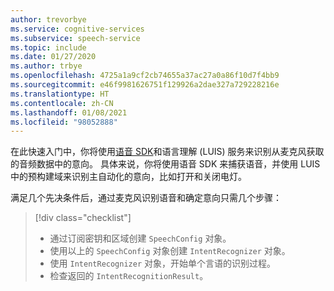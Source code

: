 ```yaml
---
author: trevorbye
ms.service: cognitive-services
ms.subservice: speech-service
ms.topic: include
ms.date: 01/27/2020
ms.author: trbye
ms.openlocfilehash: 4725a1a9cf2cb74655a37ac27a0a86f10d7f4bb9
ms.sourcegitcommit: e46f9981626751f129926a2dae327a729228216e
ms.translationtype: HT
ms.contentlocale: zh-CN
ms.lasthandoff: 01/08/2021
ms.locfileid: "98052888"
---
```

在此快速入门中，你将使用[语音 SDK](~/articles/cognitive-services/speech-service/speech-sdk.md)和语言理解 (LUIS) 服务来识别从麦克风获取的音频数据中的意向。 具体来说，你将使用语音 SDK 来捕获语音，并使用 LUIS 中的预构建域来识别主自动化的意向，比如打开和关闭电灯。 

满足几个先决条件后，通过麦克风识别语音和确定意向只需几个步骤：

> [!div class="checklist"]
>
> * 通过订阅密钥和区域创建 `SpeechConfig` 对象。
> * 使用以上的 `SpeechConfig` 对象创建 `IntentRecognizer` 对象。
> * 使用 `IntentRecognizer` 对象，开始单个言语的识别过程。
> * 检查返回的 `IntentRecognitionResult`。

